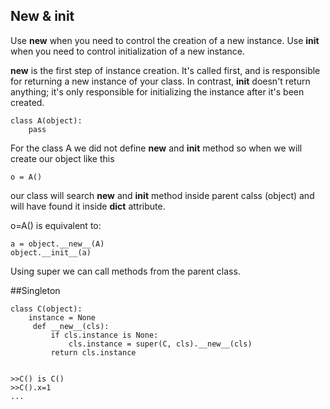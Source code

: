 ## New & init

Use __new__ when you need to control the creation of a new instance. 
Use __init__ when you need to control initialization of a new instance.

__new__ is the first step of instance creation. 
It's called first, and is responsible for returning a new instance of your class. 
In contrast, __init__ doesn't return anything; 
it's only responsible for initializing the instance after it's been created.

    class A(object):
        pass

For the class A we did not define __new__ and __init__ method so when we will create our object like this

    o = A()

our class will search __new__ and __init__ method inside parent calss (object) and will have found it inside __dict__ attribute.
    
o=A() is equivalent to:

    a = object.__new__(A)
    object.__init__(a)

Using super we can call methods from the parent class.

##Singleton

    class C(object):
        instance = None
         def __new__(cls):
             if cls.instance is None:
                 cls.instance = super(C, cls).__new__(cls)
             return cls.instance


    >>C() is C()
    >>C().x=1
    ...

